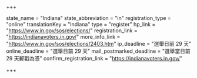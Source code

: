 +++

state_name = "Indiana"
state_abbreviation = "in"
registration_type = "online"
translationKey = "Indiana"
type = "register"
hp_link = "https://www.in.gov/sos/elections/"
registration_link = "https://indianavoters.in.gov/"
more_info_link = "https://www.in.gov/sos/elections/2403.htm"
ip_deadline = "選舉日前 29 天"
online_deadline = "選舉日前 29 天"
mail_postmarked_deadline = "選舉當日前 29 天郵戳為憑"
confirm_registration_link = "https://indianavoters.in.gov/"

+++